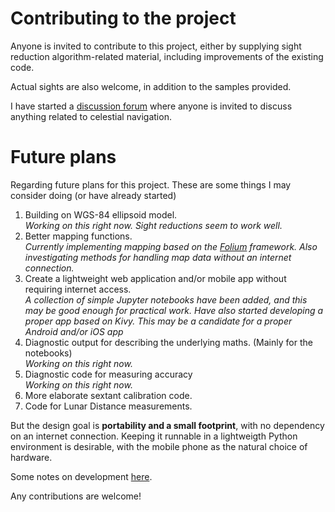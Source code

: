 
<!---
    © August Linnman, 2025, email: august@linnman.net
    MIT License (see LICENSE file)
-->

# Contributing to the project

Anyone is invited to contribute to this project,
either by supplying sight reduction algorithm-related material,
including improvements of the existing code.

Actual sights are also welcome, in addition to the samples provided.

I have started a
[discussion forum](https://github.com/alinnman/celestial-navigation/discussions)
where anyone is invited to discuss anything related to celestial navigation.

# Future plans

Regarding future plans for this project.
These are some things I may consider doing (or have already started)

1. Building on WGS-84 ellipsoid model.<br/>
*Working on this right now. Sight reductions seem to work well.*
1. Better mapping functions.<br/>
*Currently implementing mapping based on the*
*[Folium](https://github.com/python-visualization/folium) framework.*
*Also investigating methods for handling map data without an*
*internet connection.*
1. Create a lightweight web application and/or mobile app without requiring
internet access. <br/>
*A collection of simple Jupyter notebooks have been added, and this may be good*
*enough for practical work. Have also started developing a proper app based*
*on Kivy. This may be a candidate for a proper Android and/or iOS app*
1. Diagnostic output for describing the underlying maths.
(Mainly for the notebooks)<br/>
*Working on this right now.*
1. Diagnostic code for measuring accuracy<br/>
*Working on this right now.*
1. More elaborate sextant calibration code.
1. Code for Lunar Distance measurements.

But the design goal is **portability and a small footprint**,
with no dependency on an internet connection.
Keeping it runnable in a lightweigth Python environment is desirable,
with the mobile phone as the natural choice of hardware.

Some notes on development [here](DEVELOPMENT.md).

Any contributions are welcome!
